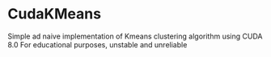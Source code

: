 # CudaKMeans
Simple ad naive implementation of Kmeans clustering algorithm using CUDA 8.0
For educational purposes, unstable and unreliable
